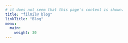 ```yaml
---
# it does not seem that this page's content is shown.
title: "filmil@ blog"
linkTitle: "Blog"
menu:
  main:
    weight: 30
---
```


